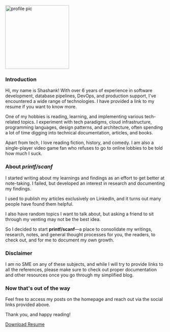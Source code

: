 

<img src="/files/profile.png" alt="profile pic" width="200"/>


### Introduction 


Hi, my name is Shashank! With over 6 years of experience in software development, database pipelines, DevOps, and production support, I've encountered a wide range of technologies. I have provided a link to my resume if you want to know more.

One of my hobbies is reading, learning, and implementing various tech-related topics. I experiment with tech paradigms, cloud infrastructure, programming languages, design patterns, and architecture, often spending a lot of time digging into technical documentation, articles, and books.

Apart from tech, I love reading fiction, history, and comedy. I am also a single-player video game fan who refuses to go to online lobbies to be told how much I suck.

### About **_printf/scanf_**

I started writing about my learnings and findings as an effort to get better at note-taking. I failed, but developed an interest in research and documenting my findings.

I used to publish my articles exclusively on LinkedIn, and it turns out many people have found them helpful.

I also have random topics I want to talk about, but asking a friend to sit through my venting may not be the best idea.

So I decided to start **printf/scanf**—a place to consolidate my writings, research, notes, and general thought processes for you, the readers, to check out, and for me to document my own growth.

### Disclaimer

I am no SME on any of these subjects, and while I will try to provide links to all the references, please make sure to check out proper documentation and other resources once you go through my simplified blog.

### Now that's out of the way

Feel free to access my posts on the homepage and reach out via the social links provided above. 

Thank you, and happy reading!


<a href="/files/resume.pdf" download style="display: inline-block;
text-decoration: underline; 
border-radius: 7px;">
    Download Resume
</a>
